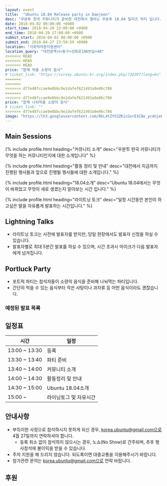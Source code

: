```yaml
---
layout: event
title:  "Ubuntu 18.04 Release party in Daejeon"
desc: "우분투 한국 커뮤니티가 준비한 대전에서 열리는 우분투 18.04 릴리즈 파티 입니다."
date: 2018-04-02 00:00:00 +0900
start_time: 2018-04-29 13:00:00 +0900
end_time: 2018-04-29 17:00:00 +0900
submit_start: 2018-04-02 00:00:00 +0900
submit_end: 2018-04-27 23:59:59 +0900
location: "사회적자본지원센터"
location_query: "대전광역시+동구+선화로196번길+48"
<<<<<<< HEAD
<<<<<<< HEAD
<<<<<<< HEAD
price: "함께 먹을 소량의 음식"
# ticket_link: "https://survey.ubuntu-kr.org/index.php/728397?lang=ko"
=======
=======
>>>>>>> d77e48fccae9e0bbc9e1dafef621493a9e86c786
=======
>>>>>>> d77e48fccae9e0bbc9e1dafef621493a9e86c786
price: "함께 나눠먹을 소량의 음식"
# ticket_link: ""
>>>>>>> d77e48fccae9e0bbc9e1dafef621493a9e86c786
image: "https://lh3.googleusercontent.com/RkL4tZYS3ZKicGsrE1C8e_ycdnjebsGdZaieEdtw31ScEc8Sr9XVqAuHlSjBGAijHUX62Xgs6fb03VMHyiUMJMay3h7m-o5YBjd4kxEfsPDNhXmNMHdkVdMHNniOcspfo6agdpoytxRhYkk5QZIKl_caySP29VqTv6idajcfeGHnmBBa3mBma_8WqakABVKWUuX3kt8rLmFgcsAoRTxtiirEl4VbfSdJ5dyaFuHPF2P7tZ4fM3cXm7RYz4oI58toFXhMHzbVySV_KQESRlGEqj77-hNOMjw7y9ZqZRlNPCwdDQ00jeVuAB-O67CXFIe1uLPgu1E-H0qtw5M8tq4kpgYrgsaenuDDetzTmDufxScetit-hIN3mgb1Z7q13P_iMFQSm4_z_ryChH1-DeAX_CN67OWwEjJ2xz7H5qhpOMrvSGQ0wXckdgEjyZFLbRNrwQ8JALzPudAy-TzLj7Y8stVD5Bkk29kmSuKDmKjbVZ4VL3ZizZGib-mRaKgkjW4pHrC8NLLwIWwON9HTeM6GvHaftRanOR60OyfoBLzCiachA7jmOTAesCycEM5yyRT7WkiuuCYumBm71qTGD_M29Gyxtk9gA9HIpuVNV7Q=w3674-h2278-no"
---
```


## Main Sessions

{% include profile.html
	heading="커뮤니티 소개" 
	desc="우분투 한국 커뮤니티가 무엇을 하는 커뮤니티인지에 대한 소개입니다" %}

{% include profile.html
	heading="활동 정리 및 안내" 
	desc="대전에서 지금까지 진행된 행사들과 앞으로 진행될 행사들에 대한 소개입니다." %}

{% include profile.html
	heading="18.04소개" 
	desc="Ubuntu 18.04에서는 무엇이 바뀌었고 무엇이 새로 생겼는지 알아보는 시간 입니다." %}

{% include profile.html
	heading="라이트닝 토크" 
	desc="일정 시간동안 본인이 하고싶은 말을 자유롭게 발표하는 시간입니다." %}

## Lightning Talks
- 라이트닝 토크는 사전에 발표자를 받지만, 당일 현장에서도 발표자 신청을 하실 수 있습니다.
- 발표자별로 최대 5분간 발표를 하실 수 있으며, 시간 초과시 마이크가 다음 발표자에게 넘겨집니다.

## Portluck Party
- 포트럭 파티는 참석자들이 소량의 음식을 준비해 나눠먹는 파티입니다.
- 간단히 먹을 수 있는 음식부터 작은 사탕이나 과자류 등 어떤 음식이라도 괜찮습니다.

### 예정된 발표 목록


## 일정표

시간 | 일정
--- | ---
13:00 ~ 13:30 | 등록
13:30 ~ 13:40 | 파티 준비
13:40 ~ 14:00 | 커뮤니티 소개
14:00 ~ 14:30 | 활동정리 및 안내
14:30 ~ 15:00 | Ubuntu 18.04소개
15:00 ~ | 라이닝토그 및 자유시간

## 안내사항
- 부득이한 사정으로 참석하시지 못하게 되신 경우, korea.ubuntu@gmail.com으로 4월 27일까지 연락하셔야 합니다.
  - 등록 취소 없이 참석하지 않으시는 경우, 노쇼(No Show)로 간주되며, 추후 행사참석에 불이익을 받을 수 있습니다.
- 주차 지원을 해 드리지 않습니다. 되도록이면 대중교통을 이용해주시기 바랍니다.
- 참가관련 문의는 korea.ubuntu@gmail.com으로 연락 바랍니다.

## 후원

